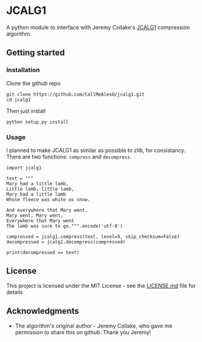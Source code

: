 # JCALG1

A python module to interface with Jeremy Collake's [JCALG1](https://github.com/jeremycollake/jcalg1) compression algorithm.

## Getting started

### Installation

Clone the github repo

```
git clone https://github.com/CallMeAlexO/jcalg1.git
cd jcalg1
```

Then just install

```
python setup.py install
```

### Usage

I planned to make JCALG1 as similar as possible to zlib, for consistancy. 
There are two functions: `compress` and `decompress`. 

```
import jcalg1

text = """
Mary had a little lamb,
Little lamb, little lamb,
Mary had a little lamb
Whose fleece was white as snow.

And everywhere that Mary went,
Mary went, Mary went,
Everywhere that Mary went
The lamb was sure to go.""".encode('utf-8')

compressed = jcalg1.compress(text, level=9, skip_checksum=False)
decompressed = jcalg1.decompress(compressed)

print(decompressed == text)
```

## License

This project is licensed under the MIT License - see the [LICENSE.md](LICENSE.md) file for details

## Acknowledgments

* The algorithm's original author - Jeremy Collake, who gave me permission to share this on github. Thank you Jeremy!
